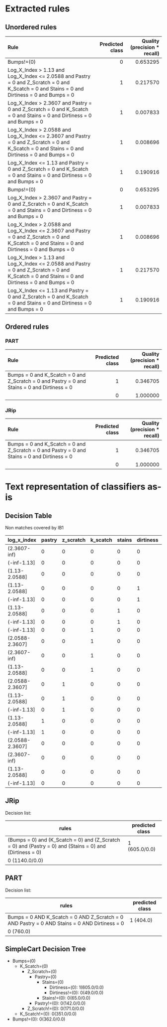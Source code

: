 # Extracted rules

## Unordered rules

| Rule | Predicted class | Quality (precision * recall) |
|:----|----:|----:|
| Bumps!=(0) | 0 | 0.653295 |
| Log_X_Index > 1.13 and Log_X_Index <= 2.0588 and Pastry = 0 and Z_Scratch = 0 and K_Scatch = 0 and Stains = 0 and Dirtiness = 0 and Bumps = 0 | 1 | 0.217570 |
| Log_X_Index > 2.3607 and Pastry = 0 and Z_Scratch = 0 and K_Scatch = 0 and Stains = 0 and Dirtiness = 0 and Bumps = 0 | 1 | 0.007833 |
| Log_X_Index > 2.0588 and Log_X_Index <= 2.3607 and Pastry = 0 and Z_Scratch = 0 and K_Scatch = 0 and Stains = 0 and Dirtiness = 0 and Bumps = 0 | 1 | 0.008696 |
| Log_X_Index <= 1.13 and Pastry = 0 and Z_Scratch = 0 and K_Scatch = 0 and Stains = 0 and Dirtiness = 0 and Bumps = 0 | 1 | 0.190916 |
| Bumps!=(0) | 0 | 0.653295 |
| Log_X_Index > 2.3607 and Pastry = 0 and Z_Scratch = 0 and K_Scatch = 0 and Stains = 0 and Dirtiness = 0 and Bumps = 0 | 1 | 0.007833 |
| Log_X_Index > 2.0588 and Log_X_Index <= 2.3607 and Pastry = 0 and Z_Scratch = 0 and K_Scatch = 0 and Stains = 0 and Dirtiness = 0 and Bumps = 0 | 1 | 0.008696 |
| Log_X_Index > 1.13 and Log_X_Index <= 2.0588 and Pastry = 0 and Z_Scratch = 0 and K_Scatch = 0 and Stains = 0 and Dirtiness = 0 and Bumps = 0 | 1 | 0.217570 |
| Log_X_Index <= 1.13 and Pastry = 0 and Z_Scratch = 0 and K_Scatch = 0 and Stains = 0 and Dirtiness = 0 and Bumps = 0 | 1 | 0.190916 |

## Ordered rules

### PART

| Rule | Predicted class | Quality (precision * recall) |
|:----|----:|----:|
| Bumps = 0 and K_Scatch = 0 and Z_Scratch = 0 and Pastry = 0 and Stains = 0 and Dirtiness = 0 | 1 | 0.346705 |
|  | 0 | 1.000000 |


### JRip

| Rule | Predicted class | Quality (precision * recall) |
|:----|----:|----:|
| Bumps = 0 and K_Scatch = 0 and Z_Scratch = 0 and Pastry = 0 and Stains = 0 and Dirtiness = 0 | 1 | 0.346705 |
|  | 0 | 1.000000 |


# Text representation of classifiers as-is

## Decision Table

Non matches covered by IB1

log_x_index|pastry|z_scratch|k_scatch|stains|dirtiness|bumps|other_faults
---|---|---|---|---|---|---|---
(2.3607-inf)|0|0|0|0|0|1|0
(-inf-1.13]|0|0|0|0|0|1|0
(1.13-2.0588]|0|0|0|0|0|1|0
(1.13-2.0588]|0|0|0|0|1|0|0
(-inf-1.13]|0|0|0|0|1|0|0
(1.13-2.0588]|0|0|0|1|0|0|0
(-inf-1.13]|0|0|0|1|0|0|0
(-inf-1.13]|0|0|1|0|0|0|0
(2.0588-2.3607]|0|0|1|0|0|0|0
(2.3607-inf)|0|0|1|0|0|0|0
(1.13-2.0588]|0|0|1|0|0|0|0
(2.0588-2.3607]|0|1|0|0|0|0|0
(1.13-2.0588]|0|1|0|0|0|0|0
(-inf-1.13]|0|1|0|0|0|0|0
(1.13-2.0588]|1|0|0|0|0|0|0
(-inf-1.13]|1|0|0|0|0|0|0
(2.0588-2.3607]|0|0|0|0|0|0|1
(2.3607-inf)|0|0|0|0|0|0|1
(1.13-2.0588]|0|0|0|0|0|0|1
(-inf-1.13]|0|0|0|0|0|0|1

## JRip

Decision list:

rules | predicted class
---|---
(Bumps = 0) and (K_Scatch = 0) and (Z_Scratch = 0) and (Pastry = 0) and (Stains = 0) and (Dirtiness = 0)|1 (605.0/0.0)
|0 (1140.0/0.0)


## PART

Decision list:

rules | predicted class
---|---
Bumps = 0 AND K_Scatch = 0 AND Z_Scratch = 0 AND Pastry = 0 AND Stains = 0 AND Dirtiness = 0|1 (404.0)
|0 (760.0)


## SimpleCart Decision Tree

* Bumps=(0)
	* K_Scatch=(0)
		* Z_Scratch=(0)
			* Pastry=(0)
				* Stains=(0)
					* Dirtiness=(0): 1(605.0/0.0)
					* Dirtiness!=(0): 0(49.0/0.0)
				* Stains!=(0): 0(65.0/0.0)
			* Pastry!=(0): 0(142.0/0.0)
		* Z_Scratch!=(0): 0(171.0/0.0)
	* K_Scatch!=(0): 0(351.0/0.0)
* Bumps!=(0): 0(362.0/0.0)


